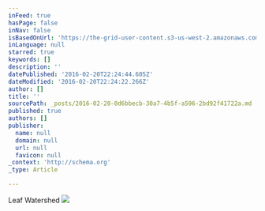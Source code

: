 ```yaml
---
inFeed: true
hasPage: false
inNav: false
isBasedOnUrl: 'https://the-grid-user-content.s3-us-west-2.amazonaws.com/2f6e9fd5-a41d-4081-846c-1a54b289afe9.png'
inLanguage: null
starred: true
keywords: []
description: ''
datePublished: '2016-02-20T22:24:44.605Z'
dateModified: '2016-02-20T22:24:22.266Z'
author: []
title: ''
sourcePath: _posts/2016-02-20-0d6bbecb-30a7-4b5f-a596-2bd92f41722a.md
published: true
authors: []
publisher:
  name: null
  domain: null
  url: null
  favicon: null
_context: 'http://schema.org'
_type: Article

---
```

Leaf Watershed
![](https://the-grid-user-content.s3-us-west-2.amazonaws.com/2f6e9fd5-a41d-4081-846c-1a54b289afe9.png)